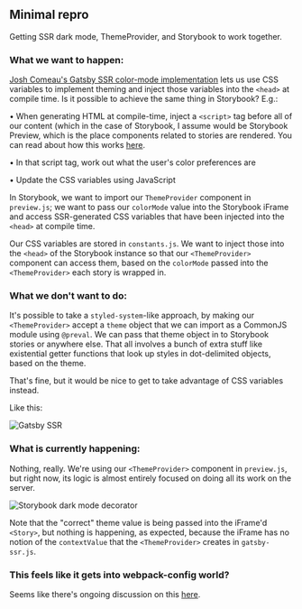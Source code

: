 ## Minimal repro

Getting SSR dark mode, ThemeProvider, and Storybook to work together.

### What we want to happen:

[Josh Comeau's Gatsby SSR color-mode implementation](https://github.com/joshwcomeau/dark-mode-minimal) lets us use CSS variables to implement theming and inject those variables into the `<head>` at compile time. Is it possible to achieve the same thing in Storybook? E.g.:

• When generating HTML at compile-time, inject a `<script>` tag before all of our content (which in the case of Storybook, I assume would be Storybook Preview, which is the place components related to stories are rendered. You can read about how this works [here](https://github.com/orta/react-storybook/blob/master/docs/how_storybook_works.md]).

• In that script tag, work out what the user's color preferences are

• Update the CSS variables using JavaScript

In Storybook, we want to import our `ThemeProvider` component in `preview.js`; we want to pass our `colorMode` value into the Storybook iFrame and access SSR-generated CSS variables that have been injected into the `<head>` at compile time.

Our CSS variables are stored in `constants.js`. We want to inject those into the `<head>` of the Storybook instance so that our `<ThemeProvider>` component can access them, based on the `colorMode` passed into the `<ThemeProvider>` each story is wrapped in.

### What we don't want to do:

It's possible to take a `styled-system`-like approach, by making our `<ThemeProvider>` accept a `theme` object that we can import as a CommonJS module using `@preval`. We can pass that theme object in to Storybook stories or anywhere else. That all involves a bunch of extra stuff like existential getter functions that look up styles in dot-delimited objects, based on the theme.

That's fine, but it would be nice to get to take advantage of CSS variables instead.

Like this:

![Gatsby SSR](https://media.giphy.com/media/umG2z5DjEOPH8RyDn1/giphy.gif)

### What is currently happening:

Nothing, really. We're using our `<ThemeProvider>` component in `preview.js`, but right now, its logic is almost entirely focused on doing all its work on the server.

![Storybook dark mode decorator](https://media.giphy.com/media/XojJHvbPsoYeB9gGns/giphy.gif)

Note that the "correct" theme value is being passed into the iFrame'd `<Story>`, but nothing is happening, as expected, because the iFrame has no notion of the `contextValue` that the `<ThemeProvider>` creates in `gatsby-ssr.js`.

### This feels like it gets into webpack-config world?

Seems like there's ongoing discussion on this [here](https://github.com/storybookjs/storybook/issues/12542).
